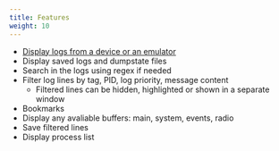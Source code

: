 ```yaml
---
title: Features
weight: 10
---
```


* [Display logs from a device or an emulator](/adb_mode)
* Display saved logs and dumpstate files
* Search in the logs using regex if needed
* Filter log lines by tag, PID, log priority, message content
  * Filtered lines can be hidden, highlighted or shown in a separate window
* Bookmarks
* Display any avaliable buffers: main, system, events, radio
* Save filtered lines
* Display process list
